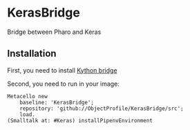 # KerasBridge
Bridge between Pharo and Keras


## Installation

First, you need to install [Kython bridge](https://github.com/ObjectProfile/PythonBridge)

Second, you need to run in your image:
```Smalltalk
Metacello new
    baseline: 'KerasBridge';
    repository: 'github://ObjectProfile/KerasBridge/src';
    load.
(Smalltalk at: #Keras) installPipenvEnvironment
```

